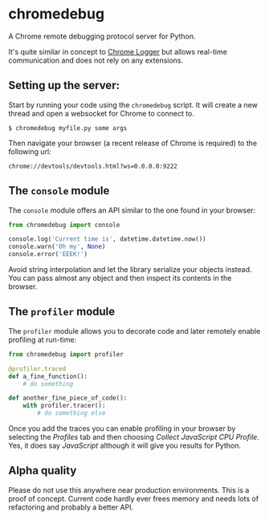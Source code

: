 chromedebug
===========

A Chrome remote debugging protocol server for Python.

It's quite similar in concept to [Chrome Logger](http://craig.is/writing/chrome-logger/) but allows real-time communication and does not rely on any extensions.


Setting up the server:
----------------------

Start by running your code using the `chromedebug` script.
It will create a new thread and open a websocket for Chrome to connect to.

```
$ chromedebug myfile.py some args
```

Then navigate your browser (a recent release of Chrome is required) to the following url:

```
chrome://devtools/devtools.html?ws=0.0.0.0:9222
```


The `console` module
--------------------------

The `console` module offers an API similar to the one found in your browser:

```python
from chromedebug import console

console.log('Current time is', datetime.datetime.now())
console.warn('Oh my', None)
console.error('EEEK!')
```

Avoid string interpolation and let the library serialize your objects instead.
You can pass almost any object and then inspect its contents in the browser.


The `profiler` module
---------------------

The `profiler` module allows you to decorate code and later remotely enable profiling at run-time:

```python
from chromedebug import profiler

@profiler.traced
def a_fine_function():
    # do something

def another_fine_piece_of_code():
    with profiler.tracer():
        # do something else
```

Once you add the traces you can enable profiling in your browser by selecting the *Profiles* tab and then choosing
*Collect JavaScript CPU Profile*. Yes, it does say *JavaScript* although it will give you results for Python.


Alpha quality
-------------

Please do not use this anywhere near production environments. This is a proof of concept.
Current code hardly ever frees memory and needs lots of refactoring and probably a better API.
